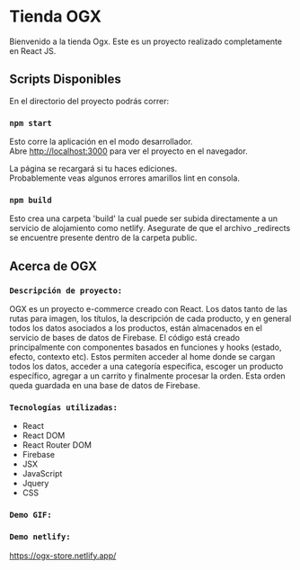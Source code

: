 # Tienda OGX

Bienvenido a la tienda Ogx. Este es un proyecto realizado completamente en React JS.

## Scripts Disponibles

En el directorio del proyecto podrás correr:

### `npm start`

Esto corre la aplicación en el modo desarrollador.\
Abre [http://localhost:3000](http://localhost:3000) para ver el proyecto en el navegador.

La página se recargará si tu haces ediciones.\
Probablemente veas algunos errores amarillos lint en consola.

### `npm build`

Esto crea una carpeta 'build' la cual puede ser subida directamente a un servicio de alojamiento como netlify. Asegurate de que el archivo \_redirects se encuentre presente dentro de la carpeta public.

## Acerca de OGX

### `Descripción de proyecto:`

OGX es un proyecto e-commerce creado con React. Los datos tanto de las rutas para imagen, los títulos, la descripción de cada producto, y en general todos los datos asociados a los productos, están almacenados en el servicio de bases de datos de Firebase. El código está creado principalmente con componentes basados en funciones y hooks (estado, efecto, contexto etc). Estos permiten acceder al home donde se cargan todos los datos, acceder a una categoría especifica, escoger un producto específico, agregar a un carrito y finalmente procesar la orden. Esta orden queda guardada en una base de datos de Firebase.

### `Tecnologías utilizadas:`

- React
- React DOM
- React Router DOM
- Firebase
- JSX
- JavaScript
- Jquery
- CSS

### `Demo GIF:`

### `Demo netlify:`

https://ogx-store.netlify.app/
